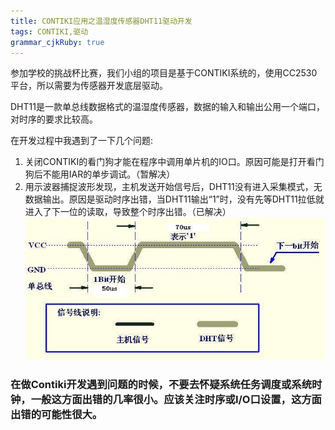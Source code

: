 ```yaml
---
title: CONTIKI应用之温湿度传感器DHT11驱动开发 
tags: CONTIKI,驱动
grammar_cjkRuby: true
---
```



参加学校的挑战杯比赛，我们小组的项目是基于CONTIKI系统的，使用CC2530平台，所以需要为传感器开发底层驱动。

DHT11是一款单总线数据格式的温湿度传感器，数据的输入和输出公用一个端口，对时序的要求比较高。

在开发过程中我遇到了一下几个问题:

 1. 关闭CONTIKI的看门狗才能在程序中调用单片机的IO口。原因可能是打开看门狗后不能用IAR的单步调试。（暂解决）
 2. 用示波器捕捉波形发现，主机发送开始信号后，DHT11没有进入采集模式，无数据输出。原因是驱动时序出错，当DHT11输出“1”时，没有先等DHT11拉低就进入了下一位的读取，导致整个时序出错。（已解决）
![DHT11](/images/CONTIKI/DHT11.jpg)

### **在做Contiki开发遇到问题的时候，不要去怀疑系统任务调度或系统时钟，一般这方面出错的几率很小。应该关注时序或I/O口设置，这方面出错的可能性很大。**

 
 
 